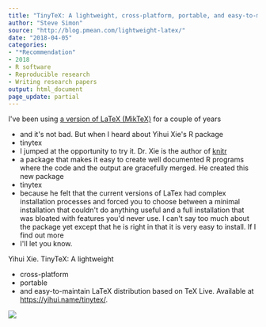 ```yaml
---
title: "TinyTeX: A lightweight, cross-platform, portable, and easy-to-maintain LaTeX distribution based on TeX Live"
author: "Steve Simon"
source: "http://blog.pmean.com/lightweight-latex/"
date: "2018-04-05"
categories:
- "*Recommendation"
- 2018
- R software
- Reproducible research
- Writing research papers
output: html_document
page_update: partial
---
```


I've been using [a version of LaTeX (MikTeX)](https://miktex.org/) for a
couple of years
- and it's not bad. But when I heard about Yihui Xie's R
package
- tinytex
- I jumped at the opportunity to try it. Dr. Xie is the
author of [knitr](https://yihui.name/knitr/)
- a package that makes it
easy to create well documented R programs where the code and the output
are gracefully merged. He created this new package
- tinytex
- because he
felt that the current versions of LaTex had complex installation
processes and forced you to choose between a minimal installation that
couldn't do anything useful and a full installation that was bloated
with features you'd never use. I can't say too much about the package
yet except that he is right in that it is very easy to install. If I
find out more
- I'll let you know.

<!---More--->

Yihui Xie. TinyTeX: A lightweight
- cross-platform
- portable
- and
easy-to-maintain LaTeX distribution based on TeX Live. Available at
<https://yihui.name/tinytex/>.

![](http://www.pmean.com/new-images/18/lightweight-latex01.png)




